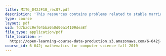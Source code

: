 ```yaml
---
title: MIT6_042JF10_rec07.pdf
description: 'This resources contains problems related to stable marriage. '
type: course
layout: pdf
uid: fd7badc9ef64bba0a0d06a14109dea8f
file_type: application/pdf
file_location: >-
  https://open-learning-course-data-production.s3.amazonaws.com/6-042j-mathematics-for-computer-science-fall-2010/fd7badc9ef64bba0a0d06a14109dea8f_MIT6_042JF10_rec07.pdf
course_id: 6-042j-mathematics-for-computer-science-fall-2010
---
```


